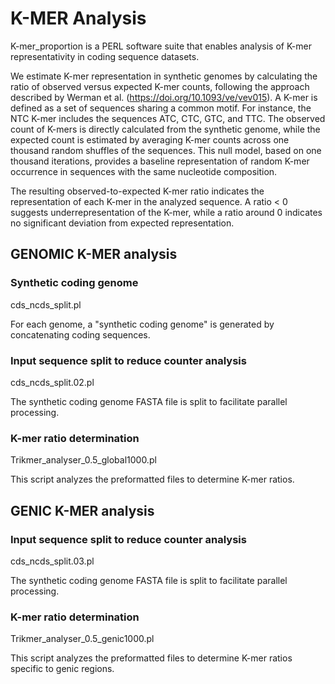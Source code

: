 # K-MER Analysis #
K-mer_proportion is a PERL software suite that enables analysis of K-mer representativity in coding sequence datasets.

We estimate K-mer representation in synthetic genomes by calculating the ratio of observed versus expected K-mer counts, following the approach described by Werman et al. (https://doi.org/10.1093/ve/vev015). A K-mer is defined as a set of sequences sharing a common motif. For instance, the NTC K-mer includes the sequences ATC, CTC, GTC, and TTC. The observed count of K-mers is directly calculated from the synthetic genome, while the expected count is estimated by averaging K-mer counts across one thousand random shuffles of the sequences. This null model, based on one thousand iterations, provides a baseline representation of random K-mer occurrence in sequences with the same nucleotide composition.

The resulting observed-to-expected K-mer ratio indicates the representation of each K-mer in the analyzed sequence. A ratio < 0 suggests underrepresentation of the K-mer, while a ratio around 0 indicates no significant deviation from expected representation. 


## GENOMIC K-MER analysis ##
###  Synthetic coding genome
cds_ncds_split.pl

For each genome, a "synthetic coding genome" is generated by concatenating coding sequences.

###  Input sequence split to reduce counter analysis 
cds_ncds_split.02.pl

The synthetic coding genome FASTA file is split to facilitate parallel processing.

###  K-mer ratio determination
Trikmer_analyser_0.5_global1000.pl

This script analyzes the preformatted files to determine K-mer ratios.


## GENIC K-MER analysis ##


###  Input sequence split to reduce counter analysis 
cds_ncds_split.03.pl

The synthetic coding genome FASTA file is split to facilitate parallel processing.

###  K-mer ratio determination
Trikmer_analyser_0.5_genic1000.pl

This script analyzes the preformatted files to determine K-mer ratios specific to genic regions.

